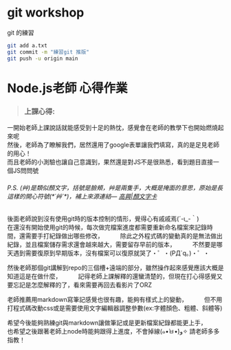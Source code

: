 # git workshop

git 的練習
```bash
git add a.txt
git commit -m "練習git 推版"
git push -u origin main

```
# Node.js老師 心得作業
>### 上課心得:   

一開始老師上課說話就能感受到十足的熱忱，感覺會在老師的教學下也開始燃燒起來呢   
然後，老師為了瞭解我們，居然還用了google表單讓我們填寫，真的是足見老師的用心！   
而且老師的小測驗也讓自己意識到，果然還是對JS不是很熟悉，看到題目直接一個JS問問號

###### P.S. (艸)是類似顏文字，括號是臉頰，艸是兩隻手，大概是掩面的意思，原始是長這樣的開心符號(\*´艸`\*)，補上來源連結— [高興|顏文字卡](https://facemood.grtimed.com/classification/%E9%AB%98%E8%88%88)   

後面老師說到沒有使用git時的版本控制的情形，覺得心有戚戚焉(´-ι_-｀)　　　
在還沒有開始使用git的時候，每次做完檔案進度都需要重新命名檔案來記錄時間，還需要手打紀錄做出哪些修改，　　　
除此之外程式碼的變動真的是無法做出紀錄，並且檔案儲存需求還會越來越大，需要留存早前的版本，　　　
不然要是哪天遇到需要復原到早期版本，沒有檔案可以復原就哭了・゜・(PД`q｡)・゜・　　　

然後老師那個git講解到repo的三個槽+遠端的部分，雖然操作起來感覺應該大概是知道這是在做什麼，　　　
記得老師上課解釋的還蠻清楚的，但現在打心得感覺又要忘記是怎麼解釋的了，看來需要再回去看影片了ORZ　　　

老師推薦用markdown寫筆記感覺也很有趣，能夠有樣式上的變動，　　　
但不用打程式碼改動css或是需要使用文字編輯器調整參數(ex:字體顏色、粗體、斜體等)　　　

希望今後能夠熟練git與markdown讓做筆記或是更新檔案紀錄都能更上手，　　　　
也希望之後跟著老師上node時能夠跟得上進度，不會掉線(๑•̀ㅂ•́)و✧ 請老師多多指教！　　　


